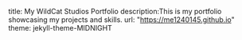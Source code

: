 title: My WildCat Studios Portfolio
description:This is my portfolio showcasing my projects and skills.
url: "https://me1240145.github.io"  
theme: jekyll-theme-MIDNIGHT

